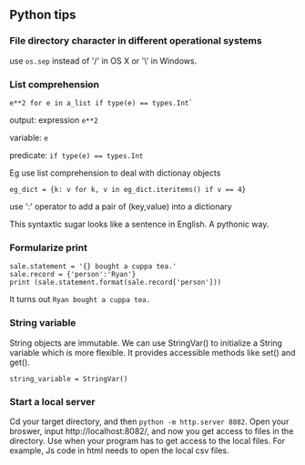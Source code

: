 ## Python tips


### File directory character in different operational systems
use `os.sep` instead of '/' in OS X or '\\' in Windows.


### List comprehension

    e**2 for e in a_list if type(e) == types.Int`

output: expression `e**2`  

variable: `e`   

predicate: `if type(e) == types.Int`          

Eg
use list comprehension to deal with dictionay objects

    eg_dict = {k: v for k, v in eg_dict.iteritems() if v == 4}
use ':' operator to add a pair of (key,value) into a dictionary

This syntaxtic sugar looks like a sentence in English. A pythonic way.


### Formularize print

    sale.statement = '{} bought a cuppa tea.'   
    sale.record = {'person':'Ryan'}     
    print (sale.statement.format(sale.record['person']))    
  
It turns out `Ryan bought a cuppa tea.`   


### String variable
String objects are immutable. 
We can use StringVar() to initialize a String variable which is more flexible. It provides accessible methods like set() and get().

    string_variable = StringVar()
    
### Start a local server
Cd your target directory, and then `python -m http.server 8082`.
Open your broswer, input http://localhost:8082/, and now you get access to files in the directory.
Use when your program has to get access to the local files. For example, Js code in html needs to open the local csv files.
 

